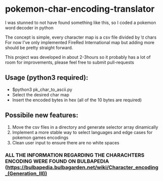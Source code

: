 # pokemon-char-encoding-translator
I was stunned to not have found something like this, so I coded a pokemon word decoder in python


The concept is simple, every character map is a csv file divided by \t chars
For now I've only implemented FireRed International map but adding more should be pretty straight forward.

This project was developed in about 2-3hours so it probably has a lot of room for improvements, please feel free to submit pull-requests

## Usage (python3 required):
  - $python3 pk_char_to_ascii.py
  - Select the desired char map
  - Insert the encoded bytes in hex (all of the 10 bytes are required)

## Possibile new features:
  1. Move the csv files in a directory and generate selector array dinamically
  2. Implement a more stable way to select languages and edge cases for pokemon games encodings 
  3. Clean user input to ensure there are no white spaces
  
### ALL THE INFORMATION REGARDING THE CHARACHTERS ENCODING WERE FOUND ON BULBAPEDIA (https://bulbapedia.bulbagarden.net/wiki/Character_encoding_(Generation_III))
